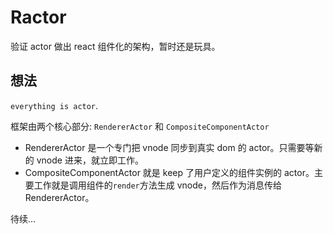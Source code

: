 # Ractor

验证 actor 做出 react 组件化的架构，暂时还是玩具。

## 想法

`everything is actor`.

框架由两个核心部分: `RendererActor` 和 `CompositeComponentActor`

+ RendererActor 是一个专门把 vnode 同步到真实 dom 的 actor。只需要等新的 vnode 进来，就立即工作。
+ CompositeComponentActor 就是 keep 了用户定义的组件实例的 actor。主要工作就是调用组件的`render`方法生成 vnode，然后作为消息传给 RendererActor。

待续...